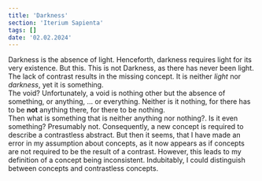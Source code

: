```yaml
---
title: 'Darkness'
section: 'Iterium Sapienta'
tags: []
date: '02.02.2024'
---
```


Darkness is the absence of light. Henceforth, darkness requires light for its very existence. But
this. This is not Darkness, as there has never been light. The lack of contrast results in the
missing concept. It is neither _light_ nor _darkness_, yet it is something.  
The void? Unfortunately, a void is nothing other but the absence of something, or anything, ... or
everything. Neither is it nothing, for there has to be **not** anything there, for there to be
nothing.  
Then what is something that is neither anything nor nothing?. Is it even something? Presumably not.
Consequently, a new concept is required to describe a contrastless abstract. But then it seems, that
I have made an error in my assumption about concepts, as it now appears as if concepts are not
required to be the result of a contrast. However, this leads to my definition of a concept being
inconsistent. Indubitably, I could distinguish between concepts and contrastless concepts.
